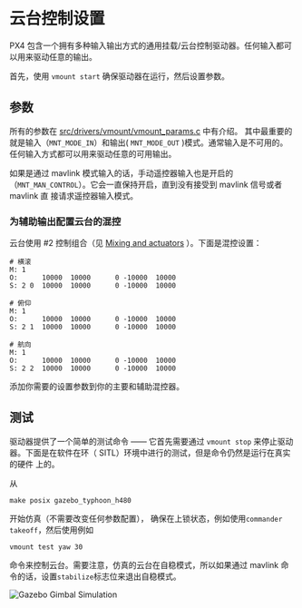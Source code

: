 # 云台控制设置

PX4 包含一个拥有多种输入输出方式的通用挂载/云台控制驱动器。任何输入都可以用来驱动任意的输出。

首先，使用 `vmount start` 确保驱动器在运行，然后设置参数。

## 参数
所有的参数在 [src/drivers/vmount/vmount_params.c](https://github.com/PX4/Firmware/blob/master/src/drivers/vmount/vmount_params.c) 中有介绍。
其中最重要的就是输入（` MNT_MODE_IN `）和输出( ` MNT_MODE_OUT ` )模式。通常输入是不可用的。任何输入方式都可以用来驱动任意的可用输出。

如果是通过 mavlink 模式输入的话，手动遥控器输入也是开启的（` MNT_MAN_CONTROL `）。它会一直保持开启，直到没有接受到 mavlink 信号或者 mavlink 直
接请求遥控器输入模式。



### 为辅助输出配置云台的混控

云台使用 #2 控制组合（见 [Mixing and actuators](concept-mixing.md) ）。下面是混控设置：

```
# 横滚
M: 1
O:      10000  10000      0 -10000  10000
S: 2 0  10000  10000      0 -10000  10000

# 俯仰
M: 1
O:      10000  10000      0 -10000  10000
S: 2 1  10000  10000      0 -10000  10000

# 航向
M: 1
O:      10000  10000      0 -10000  10000
S: 2 2  10000  10000      0 -10000  10000
```

添加你需要的设置参数到你的主要和辅助混控器。

## 测试
驱动器提供了一个简单的测试命令 —— 它首先需要通过 `vmount stop` 来停止驱动器。下面是在软件在环（ SITL）环境中进行的测试，但是命令仍然是运行在真实的硬件
上的。

从
```
make posix gazebo_typhoon_h480
```
开始仿真（不需要改变任何参数配置），
确保在上锁状态，例如使用` commander takeoff `，然后使用例如
```
vmount test yaw 30
```
命令来控制云台。需要注意，仿真的云台在自稳模式，所以如果通过 mavlink 命令的话，设置` stabilize `标志位来退出自稳模式。

![Gazebo Gimbal Simulation](images/gazebo-gimbal-simulation.png)
